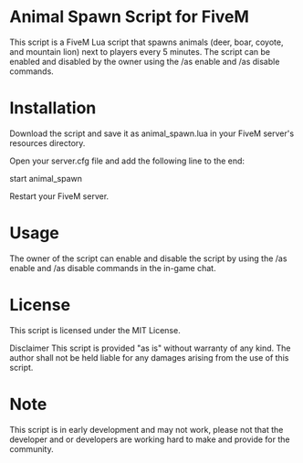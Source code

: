 # Animal Spawn Script for FiveM

This script is a FiveM Lua script that spawns animals (deer, boar, coyote, and mountain lion) next to players every 5 minutes. The script can be enabled and disabled by the owner using the /as enable and /as disable commands.

# Installation
Download the script and save it as animal_spawn.lua in your FiveM server's resources directory.

Open your server.cfg file and add the following line to the end:

start animal_spawn

Restart your FiveM server.

# Usage
The owner of the script can enable and disable the script by using the /as enable and /as disable commands in the in-game chat.

# License

This script is licensed under the MIT License.

Disclaimer
This script is provided "as is" without warranty of any kind. The author shall not be held liable for any damages arising from the use of this script.

# Note

This script is in early development and may not work, please not that the developer and or developers are working hard to make and provide for the community.
